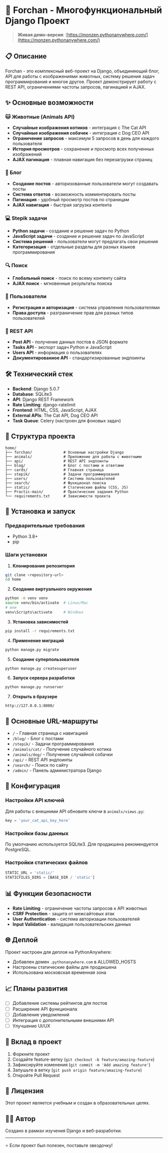 # 🌟 Forchan - Многофункциональный Django Проект

> **Живая демо-версия**: [https://monzen.pythonanywhere.com/](https://monzen.pythonanywhere.com/)

## 📋 Описание

Forchan - это комплексный веб-проект на Django, объединяющий блог, API для работы с изображениями животных, систему решения задач программирования и многое другое. Проект демонстрирует работу с REST API, ограничениями частоты запросов, пагинацией и AJAX.

## ✨ Основные возможности

### 🐱 Животные (Animals API)
- **Случайные изображения котиков** - интеграция с The Cat API
- **Случайные изображения собачек** - интеграция с Dog CEO API  
- **Ограничение запросов** - максимум 5 запросов в день для каждого пользователя
- **История просмотров** - сохранение и просмотр всех полученных изображений
- **AJAX пагинация** - плавная навигация без перезагрузки страниц

### 📝 Блог
- **Создание постов** - авторизованные пользователи могут создавать посты
- **Система ответов** - возможность комментировать посты
- **Пагинация** - удобный просмотр постов по страницам
- **AJAX навигация** - быстрая загрузка контента

### 💻 Stepik задачи
- **Python задачи** - создание и решение задач по Python
- **JavaScript задачи** - создание и решение задач по JavaScript
- **Система решений** - пользователи могут предлагать свои решения
- **Категоризация** - отдельные разделы для разных языков программирования

### 🔍 Поиск
- **Глобальный поиск** - поиск по всему контенту сайта
- **AJAX поиск** - мгновенные результаты поиска

### 🔐 Пользователи
- **Регистрация и авторизация** - система управления пользователями
- **Права доступа** - разграничение прав для разных типов пользователей

### 🚀 REST API
- **Post API** - получение данных постов в JSON формате
- **Tasks API** - экспорт задач Python и JavaScript
- **Users API** - информация о пользователях
- **Документированное API** - стандартизированные эндпоинты

## 🛠 Технический стек

- **Backend**: Django 5.0.7
- **Database**: SQLite3
- **API**: Django REST Framework
- **Rate Limiting**: django-ratelimit
- **Frontend**: HTML, CSS, JavaScript, AJAX
- **External APIs**: The Cat API, Dog CEO API
- **Task Queue**: Celery (настроен для фоновых задач)

## 📁 Структура проекта

```
home/
├── forchan/              # Основные настройки Django
├── animals/              # Приложение для работы с животными
├── api/                  # REST API эндпоинты
├── blog/                 # Блог с постами и ответами
├── cards/                # Главная страница
├── stepik/               # Задачи программирования
├── users/                # Система пользователей
├── search/               # Функционал поиска
├── static/               # Статические файлы (CSS, JS)
├── Practic-main/         # Практические задания Python
└── requirements.txt      # Зависимости проекта
```

## 🚀 Установка и запуск

### Предварительные требования
- Python 3.8+
- pip

### Шаги установки

1. **Клонирование репозитория**
```bash
git clone <repository-url>
cd home
```

2. **Создание виртуального окружения**
```bash
python -m venv venv
source venv/bin/activate  # Linux/Mac
# или
venv\Scripts\activate     # Windows
```

3. **Установка зависимостей**
```bash
pip install -r requirements.txt
```

4. **Применение миграций**
```bash
python manage.py migrate
```

5. **Создание суперпользователя**
```bash
python manage.py createsuperuser
```

6. **Запуск сервера разработки**
```bash
python manage.py runserver
```

7. **Открыть в браузере**
```
http://127.0.0.1:8000/
```

## 🎯 Основные URL-маршруты

- `/` - Главная страница с навигацией
- `/blog/` - Блог с постами
- `/stepik/` - Задачи программирования
- `/animals/cat/` - Получение случайного котика
- `/animals/dog/` - Получение случайной собачки
- `/api/` - REST API эндпоинты
- `/search/` - Поиск по сайту
- `/admin/` - Панель администратора Django

## 🔧 Конфигурация

### Настройки API ключей
Для работы с внешними API обновите ключи в `animals/views.py`:
```python
key = 'your_cat_api_key_here'
```

### Настройки базы данных
По умолчанию используется SQLite3. Для продакшена рекомендуется PostgreSQL.

### Настройки статических файлов
```python
STATIC_URL = 'static/'
STATICFILES_DIRS = [BASE_DIR / 'static']
```

## 📊 Функции безопасности

- **Rate Limiting** - ограничение частоты запросов к API животных
- **CSRF Protection** - защита от межсайтовых атак
- **User Authentication** - система авторизации пользователей
- **Input Validation** - валидация пользовательских данных

## 🌐 Деплой

Проект настроен для деплоя на PythonAnywhere:
- Добавлен домен `.pythonanywhere.com` в ALLOWED_HOSTS
- Настроены статические файлы для продакшена
- Использована московская временная зона

## 📈 Планы развития

- [ ] Добавление системы рейтингов для постов
- [ ] Расширение API функционала
- [ ] Добавление уведомлений
- [ ] Интеграция с дополнительными внешними API
- [ ] Улучшение UI/UX

## 🤝 Вклад в проект

1. Форкните проект
2. Создайте feature-ветку (`git checkout -b feature/amazing-feature`)
3. Зафиксируйте изменения (`git commit -m 'Add amazing feature'`)
4. Запушьте в ветку (`git push origin feature/amazing-feature`)
5. Откройте Pull Request

## 📝 Лицензия

Этот проект является учебным и создан в образовательных целях.

## 👨‍💻 Автор

Создано в рамках изучения Django и веб-разработки.

---

⭐ Если проект был полезен, поставьте звездочку!

